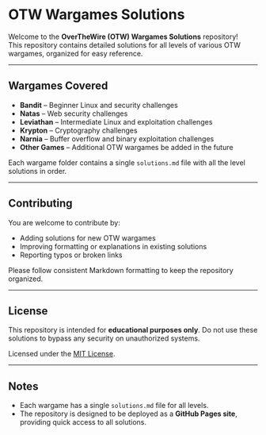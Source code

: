 # OTW Wargames Solutions

Welcome to the **OverTheWire (OTW) Wargames Solutions** repository!  
This repository contains detailed solutions for all levels of various OTW wargames, organized for easy reference.

---

## Wargames Covered

- **Bandit** – Beginner Linux and security challenges  
- **Natas** – Web security challenges  
- **Leviathan** – Intermediate Linux and exploitation challenges  
- **Krypton** – Cryptography challenges  
- **Narnia** – Buffer overflow and binary exploitation challenges  
- **Other Games** – Additional OTW wargames be added in the future  

Each wargame folder contains a single `solutions.md` file with all the level solutions in order.

---

## Contributing

You are welcome to contribute by:  

- Adding solutions for new OTW wargames  
- Improving formatting or explanations in existing solutions  
- Reporting typos or broken links  

Please follow consistent Markdown formatting to keep the repository organized.

---

## License

This repository is intended for **educational purposes only**. Do not use these solutions to bypass any security on unauthorized systems.  

Licensed under the [MIT License](LICENSE).

---

## Notes

- Each wargame has a single `solutions.md` file for all levels.  
- The repository is designed to be deployed as a **GitHub Pages site**, providing quick access to all solutions.
